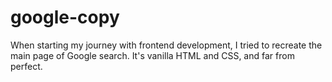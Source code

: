 # google-copy

When starting my journey with frontend development, I tried to recreate the main page of Google search. It's vanilla HTML and CSS, and far from perfect.
